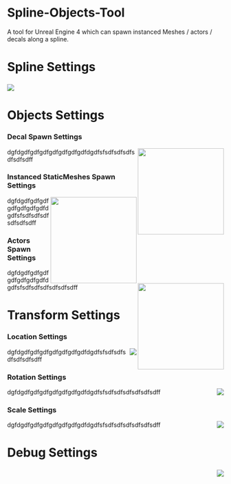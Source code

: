 # Spline-Objects-Tool
A tool for Unreal Engine 4 which can spawn instanced Meshes / actors / decals along a spline.
 
# Spline Settings<h3>
![](https://github.com/Louis1351/Spline-Objects-Tool/blob/master/Images/Spline_Settings.PNG)
 
# Objects Settings<h3>
 
### Decal Spawn Settings
<img align="right" src=https://github.com/Louis1351/Spline-Objects-Tool/blob/master/Images/Decals_Settings.PNG width=200>
dgfdgdfgdfgdfgdfgdfgdfgdfdgdfsfsdfsdfsdfsdfsdfsdff
 
### Instanced StaticMeshes Spawn Settings
<img align="right" src=https://github.com/Louis1351/Spline-Objects-Tool/blob/master/Images/InstancedStaticMeshes_Settings.PNG width=200>
dgfdgdfgdfgdfgdfgdfgdfgdfdgdfsfsdfsdfsdfsdfsdfsdff
 
### Actors Spawn Settings
<img align="right" src=https://github.com/Louis1351/Spline-Objects-Tool/blob/master/Images/Actors_Settings.PNG width=200>
dgfdgdfgdfgdfgdfgdfgdfgdfdgdfsfsdfsdfsdfsdfsdfsdff

# Transform Settings<h3>
 
### Location Settings
<img align="right" src= https://github.com/Louis1351/Spline-Objects-Tool/blob/master/Images/Location_Settings.PNG>
dgfdgdfgdfgdfgdfgdfgdfgdfdgdfsfsdfsdfsdfsdfsdfsdff
 
### Rotation Settings
<img align="right" src=https://github.com/Louis1351/Spline-Objects-Tool/blob/master/Images/Rotation_Settings.PNG>
dgfdgdfgdfgdfgdfgdfgdfgdfdgdfsfsdfsdfsdfsdfsdfsdff

### Scale Settings
<img align="right" src=https://github.com/Louis1351/Spline-Objects-Tool/blob/master/Images/Scale_Settings.PNG>
dgfdgdfgdfgdfgdfgdfgdfgdfdgdfsfsdfsdfsdfsdfsdfsdff

# Debug Settings<h3>
<img align="right" src=https://github.com/Louis1351/Spline-Objects-Tool/blob/master/Images/Debug_Settings.PNG>
